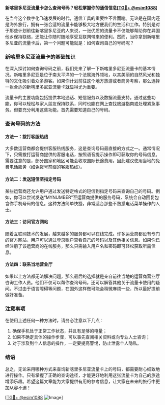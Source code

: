 **新喀里多尼亚流量卡怎么查询号码？轻松掌握你的通信信息[[TG💪+ @esim1088](https://t.me/s/esim1088)]**

在当今这个数字化飞速发展的时代，通信工具的重要性不言而喻。无论是在国内还是海外旅行，拥有一张合适的流量卡能够极大地方便我们的生活和工作。特别是对于那些计划前往新喀里多尼亚的人来说，一张优质的流量卡不仅能够帮助你在异国他乡保持联络，还能让你随时随地享受互联网带来的便利。然而，当你拿到新喀里多尼亚的流量卡后，第一个问题可能就是：如何查询自己的号码呢？

### 新喀里多尼亚流量卡的基础知识

在深入探讨如何查询号码之前，我们先来了解一下新喀里多尼亚流量卡的基本情况。新喀里多尼亚是位于南太平洋的一个法属海外领地，以其美丽的自然风光和独特的文化吸引着众多游客。如果你计划前往这个地方旅游或者商务考察，那么选择一张合适的新喀里多尼亚流量卡就显得尤为重要。

流量卡的主要功能包括提供本地通话、短信服务以及数据流量支持。通过这些功能，你可以轻松与家人朋友保持联系，同时也能在网上查找旅游指南或处理紧急事务。但要充分利用这些功能，首先需要知道自己的号码。

### 查询号码的方法

#### 方法一：拨打客服热线
大多数运营商都会提供客服热线服务，这是查询号码最直接的方式之一。通常情况下，只需拨打运营商提供的客服电话，按照语音提示操作即可获取你的号码信息。需要注意的是，部分国家和地区可能会收取国际长途费用，因此建议使用当地的免费电话服务（如免拨号前缀的客服热线）。

#### 方法二：发送短信至指定号码
某些运营商还允许用户通过发送特定格式的短信到指定号码来查询自己的号码。例如，你可以尝试发送“MYNUMBER”至运营商提供的服务号码，系统会自动回复包含你手机号码的信息。这种方法简单快捷，非常适合那些不熟悉电话菜单操作的人士。

#### 方法三：访问官方网站
随着互联网技术的发展，越来越多的服务都可以在线完成。许多运营商都设有专门的官方网站，用户可以通过登录账户查看自己的号码以及其他相关信息。如果你已经注册了该运营商的在线服务，那么只需输入用户名和密码即可轻松获取所需信息。

#### 方法四：联系当地营业厅
如果以上方法都无法解决问题，那么最后的选择就是亲自前往当地的运营商营业厅咨询工作人员。他们不仅可以帮你查询号码，还可以解答其他关于流量卡使用的疑问。不过由于语言障碍等问题，在国外这样做可能会稍微麻烦一些，所以最好提前做好准备。

### 注意事项
在使用上述任何一种方法时，请务必注意以下几点：
1. 确保手机处于正常工作状态，并且有足够的电量；
2. 如果不确定具体的操作步骤，可以事先查阅相关资料或向专业人士咨询；
3. 对于涉及到个人信息的操作，一定要提高警惕，防止泄露个人隐私。

### 结语

总之，无论采用哪种方式来查询新喀里多尼亚流量卡上的号码，都需要耐心细致地进行操作。只有掌握了正确的查询途径，才能更好地利用这张流量卡为自己的旅途增添乐趣。希望这篇文章能为大家提供有用的参考信息，让大家在未来的旅行中更加从容不迫！

[[TG💪+ @esim1088](https://t.me/s/esim1088) ![Image](https://i.postimg.cc/4NQfJmqS/Snipaste-2025-05-13-00-14-12.png)]